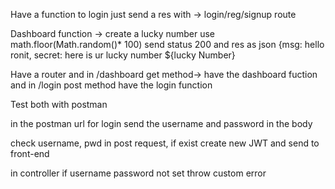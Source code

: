 Have a function to login just send a res with -> login/reg/signup route

Dashboard function -> create a lucky number use math.floor(Math.random()* 100) send status 200 and res as json {msg: hello ronit, secret: here is ur lucky number ${lucky Number}

Have a router and in /dashboard get method-> have the dashboard fuction and in /login post method have the login function

Test both with postman

in the postman url for login send the username and password in the body

check username, pwd in post request, if exist create new JWT and send to front-end

in controller if username password not set throw custom error